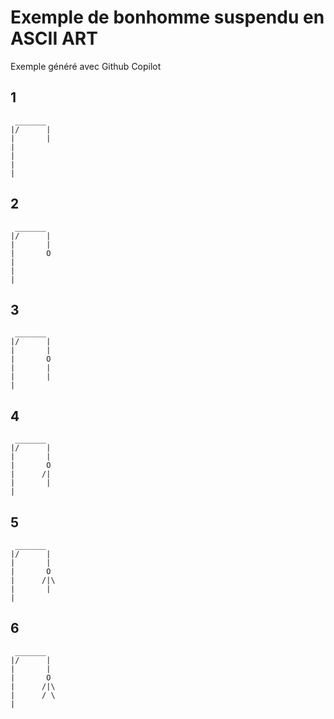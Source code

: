 # Exemple de bonhomme suspendu en ASCII ART

Exemple généré avec Github Copilot

## 1

```
 _______
|/      |
|       |
|       
|       
|       
|
```

## 2

```
 _______
|/      |
|       |
|       O
|       
|       
|
```

## 3

```
 _______
|/      |
|       |
|       O
|       |
|       |
|
```

## 4

```
 _______
|/      |
|       |
|       O
|      /|
|       |
|
```

## 5

```
 _______
|/      |
|       |
|       O
|      /|\
|       |
|
```

## 6

```
 _______
|/      |
|       |
|       O
|      /|\
|      / \
|
```